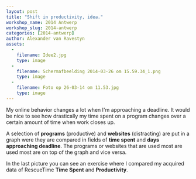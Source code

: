 ```yaml
---
layout: post
title: "Shift in productivity, idea."
workshop_name: 2014 Antwerp
workshop_slug: 2014-antwerp
categories: [2014-antwerp]
author: Alexander van Ravestyn
assets:
  -
    filename: Idee2.jpg
    type: image
  -
    filename: Schermafbeelding 2014-03-26 om 15.59.34_1.png
    type: image
  -
    filename: Foto op 26-03-14 om 11.53.jpg
    type: image
---
```

My online behavior changes a lot when I'm approaching a deadline. 
It would be nice to see how drastically my time spent on a program changes over a certain amount of time when work closes up.

A selection of **programs** (productive) and **websites** (distracting) are put in a graph were they are compared in fields of **time spent** and **days approaching deadline**. 
The programs or websites that are used most are used most are on top of the graph and vice versa. 

In the last picture you can see an exercise where I compared my acquired data of RescueTime **Time Spent** and **Productivity**.
